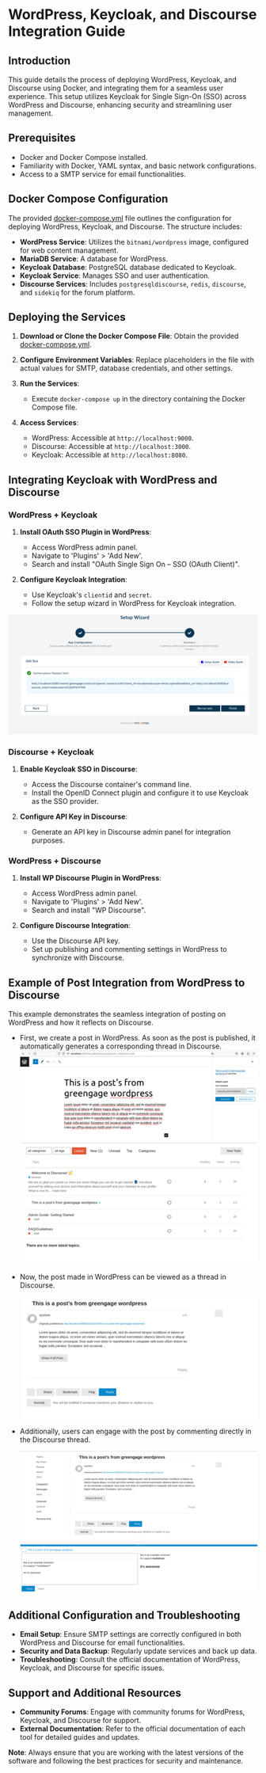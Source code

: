 # WordPress, Keycloak, and Discourse Integration Guide

## Introduction

This guide details the process of deploying WordPress, Keycloak, and Discourse using Docker, and integrating them for a seamless user experience. This setup utilizes Keycloak for Single Sign-On (SSO) across WordPress and Discourse, enhancing security and streamlining user management.

## Prerequisites

- Docker and Docker Compose installed.
- Familiarity with Docker, YAML syntax, and basic network configurations.
- Access to a SMTP service for email functionalities.

## Docker Compose Configuration

The provided [docker-compose.yml](https://github.com/Greengage-project/Documentation/tree/main/docs/tools/wordpress/examples/docker-compose.yml) file outlines the configuration for deploying WordPress, Keycloak, and Discourse. The structure includes:

- **WordPress Service**: Utilizes the `bitnami/wordpress` image, configured for web content management.
- **MariaDB Service**: A database for WordPress.
- **Keycloak Database**: PostgreSQL database dedicated to Keycloak.
- **Keycloak Service**: Manages SSO and user authentication.
- **Discourse Services**: Includes `postgresqldiscourse`, `redis`, `discourse`, and `sidekiq` for the forum platform.

## Deploying the Services

1. **Download or Clone the Docker Compose File**: Obtain the provided [docker-compose.yml](https://github.com/Greengage-project/Documentation/tree/main/docs/tools/wordpress/examples/docker-compose.yml).

2. **Configure Environment Variables**: Replace placeholders in the file with actual values for SMTP, database credentials, and other settings.

3. **Run the Services**:

   - Execute `docker-compose up` in the directory containing the Docker Compose file.

4. **Access Services**:
   - WordPress: Accessible at `http://localhost:9000`.
   - Discourse: Accessible at `http://localhost:3000`.
   - Keycloak: Accessible at `http://localhost:8080`.

## Integrating Keycloak with WordPress and Discourse

### WordPress + Keycloak

1. **Install OAuth SSO Plugin in WordPress**:

   - Access WordPress admin panel.
   - Navigate to 'Plugins' > 'Add New'.
   - Search and install "OAuth Single Sign On – SSO (OAuth Client)".

2. **Configure Keycloak Integration**:
   - Use Keycloak's `clientid` and `secret`.
   - Follow the setup wizard in WordPress for Keycloak integration.

![mini_orange_setup_wizard](../assets/mini_orange_setup_wizard.jpeg)

### Discourse + Keycloak

1. **Enable Keycloak SSO in Discourse**:

   - Access the Discourse container's command line.
   - Install the OpenID Connect plugin and configure it to use Keycloak as the SSO provider.

2. **Configure API Key in Discourse**:
   - Generate an API key in Discourse admin panel for integration purposes.

### WordPress + Discourse

1. **Install WP Discourse Plugin in WordPress**:

   - Access WordPress admin panel.
   - Navigate to 'Plugins' > 'Add New'.
   - Search and install "WP Discourse".

2. **Configure Discourse Integration**:
   - Use the Discourse API key.
   - Set up publishing and commenting settings in WordPress to synchronize with Discourse.

## Example of Post Integration from WordPress to Discourse

This example demonstrates the seamless integration of posting on WordPress and how it reflects on Discourse.

- First, we create a post in WordPress. As soon as the post is published, it automatically generates a corresponding thread in Discourse.
  ![Creating Post in WordPress](../assets/wordpress_example_post.jpeg)
  ![Post as Seen in Discourse](../assets/view_of_wordpress_post_in_discourse.jpeg)

- Now, the post made in WordPress can be viewed as a thread in Discourse.

  ![Viewing Thread in Discourse](../assets/wordpress_post_in_discussion_in_discourse.jpeg)

- Additionally, users can engage with the post by commenting directly in the Discourse thread.

  ![Commenting on the Thread](../assets/example_comment_discourse.jpeg)

## Additional Configuration and Troubleshooting

- **Email Setup**: Ensure SMTP settings are correctly configured in both WordPress and Discourse for email functionalities.
- **Security and Data Backup**: Regularly update services and back up data.
- **Troubleshooting**: Consult the official documentation of WordPress, Keycloak, and Discourse for specific issues.

## Support and Additional Resources

- **Community Forums**: Engage with community forums for WordPress, Keycloak, and Discourse for support.
- **External Documentation**: Refer to the official documentation of each tool for detailed guides and updates.

**Note**: Always ensure that you are working with the latest versions of the software and following the best practices for security and maintenance.
